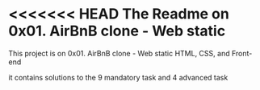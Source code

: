<<<<<<< HEAD
The Readme on 0x01. AirBnB clone - Web static
=======
This project is on 0x01. AirBnB clone - Web static
HTML, CSS, and  Front-end

it contains solutions to the 9 mandatory task and 4 advanced task
